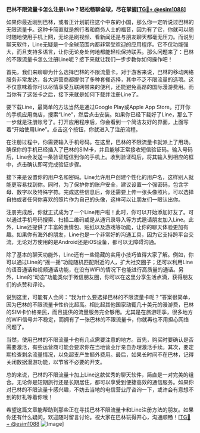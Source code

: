 **巴林不限流量卡怎么注册Line？轻松畅聊全球，尽在掌握[[TG💪+ @esim1088](https://t.me/s/esim1088)]**

如果你最近刚到巴林，或者正计划前往这个中东的小国，那么你一定听说过巴林的无限流量卡。这种卡简直就是旅行者和商务人士的福音，因为有了它，你就可以随时随地使用手机上网，无论是刷视频、看新闻还是与朋友聊天都毫无压力。而说到聊天软件，Line无疑是一个全球范围内都非常受欢迎的应用程序。它不仅功能强大，而且支持多语言，让你无论身处何地都能轻松保持联系。那么问题来了：巴林的不限流量卡怎么注册Line呢？接下来就让我们一步步教你如何操作吧！

首先，我们来聊聊为什么选择巴林的不限流量卡。对于游客来说，巴林的移动网络服务非常发达，各大运营商都提供了多种套餐选择，其中不乏不限流量的选项。这不仅意味着你可以尽情享受互联网带来的便利，还能避免高昂的国际漫游费用。而当你有了这张卡之后，接下来就是如何下载并注册Line了。

要下载Line，最简单的方法当然是通过Google Play或Apple App Store。打开你的手机应用商店，搜索“Line”，然后点击安装。如果你已经下载好了Line，那么下一步就是注册账号了。打开应用程序后，你会看到一个简洁友好的界面，上面写着“开始使用Line”。点击这个按钮，你就进入了注册流程。

在注册过程中，你需要输入手机号码。在这里，巴林的不限流量卡就派上了用场。确保你的手机已经插入了巴林的SIM卡，并且能够正常接收短信验证码。输入号码后，Line会发送一条验证短信到你的手机上。收到验证码后，将其输入到相应的框中，点击确认即可完成验证步骤。

接下来是设置你的用户名和密码。Line允许用户创建个性化的用户名，这样别人就能更容易找到你。同时，为了保护你的账户安全，建议设置一个强密码，包含字母、数字以及特殊字符。完成这些信息后，你还需要上传一张头像照片。可以选择自拍或者任何你喜欢的照片作为自己的头像，这样可以让朋友们一眼认出你。

注册完成后，你就正式成为了一个Line用户啦！此时，你可以开始添加好友了。可以通过手机号码搜索、扫描二维码或是从通讯录导入等方式邀请朋友加入Line。此外，Line还提供了丰富的表情包、贴纸以及游戏等功能，让你的聊天体验更加有趣。如果你有海外的朋友，Line也是一个非常好的沟通工具，因为它支持跨平台交流，无论对方使用的是Android还是iOS设备，都可以无障碍沟通。

除了基本的聊天功能外，Line还有一些隐藏的实用小技巧值得大家了解。例如，你可以通过Line的“摇一摇”功能随机匹配附近的人，扩大社交圈子；还可以利用Line的语音通话和视频通话功能，在没有WiFi的情况下也能进行高质量的通话。另外，Line的“动态”功能类似于微信朋友圈，你可以在这里分享生活点滴，获得朋友们的点赞和评论。

说到这里，可能有人会问：“我为什么要选择巴林的不限流量卡呢？”答案很简单，因为巴林的不限流量卡性价比超高。相比起其他国家动辄几十美元的漫游费，巴林的SIM卡价格亲民，而且提供的流量服务完全够用。尤其是在旅游旺季，很多地方的WiFi信号并不稳定，而拥有了一张巴林的不限流量卡，你就再也不用担心网络问题了。

当然，使用巴林的不限流量卡也有几点需要注意的地方。首先，购买时要确认是否需要激活，有些运营商可能会要求你在当地营业厅亲自办理激活手续。其次，要定期检查剩余流量情况，以免超支产生额外费用。最后，如果长时间不在巴林，记得关闭数据漫游功能，以节省不必要的开支。

总的来说，巴林的不限流量卡加上Line这款优秀的聊天软件，简直是一对完美的组合。无论你是短期旅行还是长期居住，都可以享受到便捷高效的通信服务。如果你对巴林的不限流量卡感兴趣，不妨去当地的电信营业厅咨询一下，或许会有意想不到的好礼等着你哦！

希望这篇文章能帮助到那些正在寻找巴林不限流量卡和Line注册方法的朋友。如果你还有什么疑问，欢迎随时留言讨论。祝大家在巴林玩得开心，沟通顺畅！[[TG💪+ @esim1088](https://t.me/s/esim1088) ![Image](https://i.postimg.cc/4NQfJmqS/Snipaste-2025-05-13-00-14-12.png)]